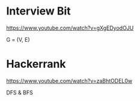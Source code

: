 # Interview Bit

https://www.youtube.com/watch?v=gXgEDyodOJU

G = (V, E)


# Hackerrank
https://www.youtube.com/watch?v=zaBhtODEL0w

DFS & BFS